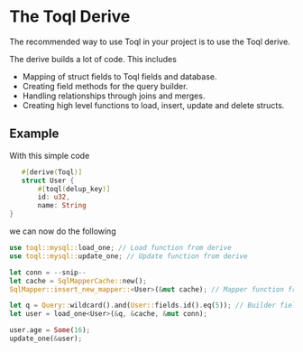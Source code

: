 # The Toql Derive
The recommended way to use Toql in your project is to use the Toql derive.

The derive builds a lot of code. This includes

- Mapping of struct fields to Toql fields and database.
- Creating field methods for the query builder.
- Handling relationships through joins and merges.
- Creating high level functions to load, insert, update and delete structs.


## Example

With this simple code

 ```rust
	#[derive(Toql)]
	struct User {
		#[toql(delup_key)]
		id: u32,
		name: String
}
```

we can now do the following

```rust
use toql::mysql::load_one; // Load function from derive
use toql::mysql::update_one; // Update function from derive

let conn = --snip--
let cache = SqlMapperCache::new();
SqlMapper::insert_new_mapper::<User>(&mut cache); // Mapper function from derive

let q = Query::wildcard().and(User::fields.id().eq(5)); // Builder fields from derive
let user = load_one<User>(&q, &cache, &mut conn); 

user.age = Some(16);
update_one(&user); 
```
